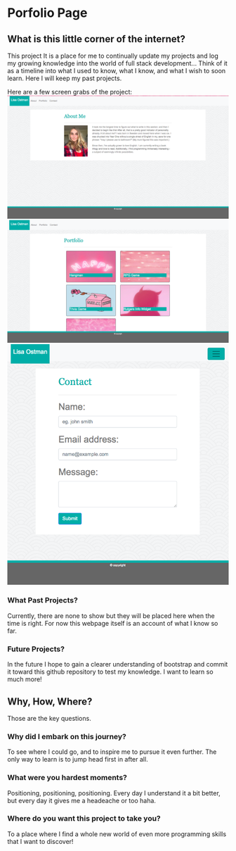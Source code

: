 # Porfolio Page

## What is this little corner of the internet?
This project It is a place for me to continually update my projects and log my growing knowledge into the world of full stack development... Think of it as a timeline into what I used to know, what I know, and what I wish to soon learn. Here I will keep my past projects. 

Here are a few screen grabs of the project:
![Screen Grab](assets/images/hey.png)
![Screen Grab](assets/images/hey1.png)
![Screen Grab](assets/images/hey2.png)

### What Past Projects?
Currently, there are none to show but they will be placed here when the time is right. For now this webpage itself is an account of what I know so far. 

### Future Projects?
In the future I hope to gain a clearer understanding of bootstrap and commit it toward this github repository to test my knowledge. I want to learn so much more! 

## Why, How, Where?
Those are the key questions.

### Why did I embark on this journey?
To see where I could go, and to inspire me to pursue it even further. The only way to learn is to jump head first in after all.

### What were you hardest moments?
Positioning, positioning, positioning. Every day I understand it a bit better, but every day it gives me a headeache or too haha. 

### Where do you want this project to take you?
To a place where I find a whole new world of even more programming skills that I want to discover!
